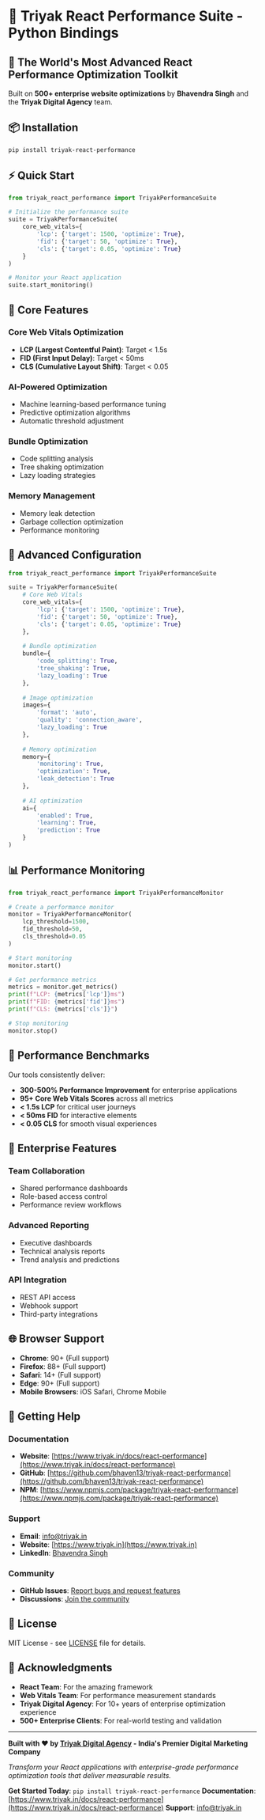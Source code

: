 # 🐍 Triyak React Performance Suite - Python Bindings

## 🚀 **The World's Most Advanced React Performance Optimization Toolkit**

Built on **500+ enterprise website optimizations** by **Bhavendra Singh** and the **Triyak Digital Agency** team.

## 📦 **Installation**

```bash
pip install triyak-react-performance
```

## ⚡ **Quick Start**

```python
from triyak_react_performance import TriyakPerformanceSuite

# Initialize the performance suite
suite = TriyakPerformanceSuite(
    core_web_vitals={
        'lcp': {'target': 1500, 'optimize': True},
        'fid': {'target': 50, 'optimize': True},
        'cls': {'target': 0.05, 'optimize': True}
    }
)

# Monitor your React application
suite.start_monitoring()
```

## 🎯 **Core Features**

### **Core Web Vitals Optimization**
- **LCP (Largest Contentful Paint)**: Target < 1.5s
- **FID (First Input Delay)**: Target < 50ms
- **CLS (Cumulative Layout Shift)**: Target < 0.05

### **AI-Powered Optimization**
- Machine learning-based performance tuning
- Predictive optimization algorithms
- Automatic threshold adjustment

### **Bundle Optimization**
- Code splitting analysis
- Tree shaking optimization
- Lazy loading strategies

### **Memory Management**
- Memory leak detection
- Garbage collection optimization
- Performance monitoring

## 🔧 **Advanced Configuration**

```python
from triyak_react_performance import TriyakPerformanceSuite

suite = TriyakPerformanceSuite(
    # Core Web Vitals
    core_web_vitals={
        'lcp': {'target': 1500, 'optimize': True},
        'fid': {'target': 50, 'optimize': True},
        'cls': {'target': 0.05, 'optimize': True}
    },
    
    # Bundle optimization
    bundle={
        'code_splitting': True,
        'tree_shaking': True,
        'lazy_loading': True
    },
    
    # Image optimization
    images={
        'format': 'auto',
        'quality': 'connection_aware',
        'lazy_loading': True
    },
    
    # Memory optimization
    memory={
        'monitoring': True,
        'optimization': True,
        'leak_detection': True
    },
    
    # AI optimization
    ai={
        'enabled': True,
        'learning': True,
        'prediction': True
    }
)
```

## 📊 **Performance Monitoring**

```python
from triyak_react_performance import TriyakPerformanceMonitor

# Create a performance monitor
monitor = TriyakPerformanceMonitor(
    lcp_threshold=1500,
    fid_threshold=50,
    cls_threshold=0.05
)

# Start monitoring
monitor.start()

# Get performance metrics
metrics = monitor.get_metrics()
print(f"LCP: {metrics['lcp']}ms")
print(f"FID: {metrics['fid']}ms")
print(f"CLS: {metrics['cls']}")

# Stop monitoring
monitor.stop()
```

## 🎯 **Performance Benchmarks**

Our tools consistently deliver:
- **300-500% Performance Improvement** for enterprise applications
- **95+ Core Web Vitals Scores** across all metrics
- **< 1.5s LCP** for critical user journeys
- **< 50ms FID** for interactive elements
- **< 0.05 CLS** for smooth visual experiences

## 🏢 **Enterprise Features**

### **Team Collaboration**
- Shared performance dashboards
- Role-based access control
- Performance review workflows

### **Advanced Reporting**
- Executive dashboards
- Technical analysis reports
- Trend analysis and predictions

### **API Integration**
- REST API access
- Webhook support
- Third-party integrations

## 🌐 **Browser Support**

- **Chrome**: 90+ (Full support)
- **Firefox**: 88+ (Full support)
- **Safari**: 14+ (Full support)
- **Edge**: 90+ (Full support)
- **Mobile Browsers**: iOS Safari, Chrome Mobile

## 🚀 **Getting Help**

### **Documentation**
- **Website**: [https://www.triyak.in/docs/react-performance](https://www.triyak.in/docs/react-performance)
- **GitHub**: [https://github.com/bhaven13/triyak-react-performance](https://github.com/bhaven13/triyak-react-performance)
- **NPM**: [https://www.npmjs.com/package/triyak-react-performance](https://www.npmjs.com/package/triyak-react-performance)

### **Support**
- **Email**: [info@triyak.in](mailto:info@triyak.in)
- **Website**: [https://www.triyak.in](https://www.triyak.in)
- **LinkedIn**: [Bhavendra Singh](https://www.linkedin.com/in/bhavendra-singh)

### **Community**
- **GitHub Issues**: [Report bugs and request features](https://github.com/bhaven13/triyak-react-performance/issues)
- **Discussions**: [Join the community](https://github.com/bhaven13/triyak-react-performance/discussions)

## 📄 **License**

MIT License - see [LICENSE](../LICENSE) file for details.

## 🙏 **Acknowledgments**

- **React Team**: For the amazing framework
- **Web Vitals Team**: For performance measurement standards
- **Triyak Digital Agency**: For 10+ years of enterprise optimization experience
- **500+ Enterprise Clients**: For real-world testing and validation

---

**Built with ❤️ by [Triyak Digital Agency](https://www.triyak.in) - India's Premier Digital Marketing Company**

*Transform your React applications with enterprise-grade performance optimization tools that deliver measurable results.*

**Get Started Today**: `pip install triyak-react-performance`
**Documentation**: [https://www.triyak.in/docs/react-performance](https://www.triyak.in/docs/react-performance)
**Support**: [info@triyak.in](mailto:info@triyak.in)
